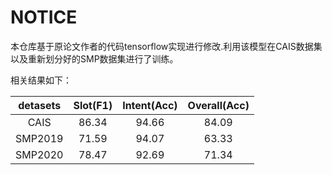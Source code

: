 # NOTICE

本仓库基于原论文作者的代码tensorflow实现进行修改.利用该模型在CAIS数据集以及重新划分好的SMP数据集进行了训练。

相关结果如下：

| detasets | Slot(F1) | Intent(Acc) | Overall(Acc) |
| :------: |:--------:|:-----------:|:------------:|
|   CAIS   |  86.34   |    94.66    |    84.09     |
| SMP2019  |  71.59   |    94.07    |    63.33     |
| SMP2020  |  78.47   |    92.69    |    71.34     |